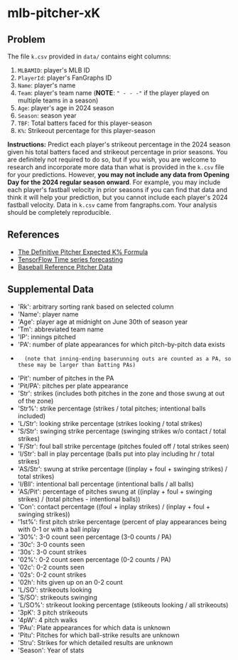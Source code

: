 # mlb-pitcher-xK

## Problem
The file `k.csv` provided in `data/` contains eight columns:
1. `MLBAMID`: player's MLB ID
1. `PlayerId`: player's FanGraphs ID
1. `Name`: player's name
1. `Team`: player's team name (**NOTE**: `" - - -"` if the player played on multiple teams in a season)
1. `Age`: player's age in 2024 season
1. `Season`: season year
1. `TBF`: Total batters faced for this player-season
1. `K%`: Strikeout percentage for this player-season

**Instructions:**
Predict each player's strikeout percentage in the 2024 season
given his total batters faced and strikeout percentage in prior seasons.
You are definitely not required to do so, but if you wish, you are welcome to research
and incorporate more data than what is provided in the `k.csv` file for your predictions.
However, **you may not include any data from Opening Day for the 2024 regular season onward**.
For example, you may include each player's fastball velocity in prior seasons if you can find that data
and think it will help your prediction, but you cannot include each player's 2024 fastball velocity.
Data in `k.csv` came from fangraphs.com. Your analysis should be completely reproducible.

## References
- [The Definitive Pitcher Expected K% Formula](https://fantasy.fangraphs.com/the-definitive-pitcher-expected-k-formula/)
- [TensorFlow Time series forecasting](https://www.tensorflow.org/tutorials/structured_data/time_series)
- [Baseball Reference Pitcher Data](https://www.baseball-reference.com/leagues/majors/2014-pitches-pitching.shtml)

## Supplemental Data
- 'Rk': arbitrary sorting rank based on selected column
- 'Name': player name
- 'Age': player age at midnight on June 30th of season year
- 'Tm': abbreviated team name
- 'IP': innings pitched
- 'PA': number of plate appearances for which pitch-by-pitch data exists
-       (note that inning-ending baserunning outs are counted as a PA, so these may be larger than batting PAs)
- 'Pit': number of pitches in the PA
- 'Pit/PA': pitches per plate appearance
- 'Str': strikes (includes both pitches in the zone and those swung at out of the zone)
- 'Str%': strike percentage (strikes / total pitches; intentional balls included)
- 'L/Str': looking strike percentage (strikes looking / total strikes)
- 'S/Str': swinging strike percentage (swinging strikes w/o contact / total strikes)
- 'F/Str': foul ball strike percentage (pitches fouled off / total strikes seen)
- 'I/Str': ball in play percentage (balls put into play including hr / total strikes)
- 'AS/Str': swung at strike percentage ((inplay + foul + swinging strikes) / total strikes)
- 'I/Bll': intentional ball percentage (intentional balls / all balls)
- 'AS/Pit': percentage of pitches swung at ((inplay + foul + swinging strikes) / (total pitches - intentional balls))
- 'Con': contact percentage ((foul + inplay strikes) / (inplay + foul + swinging strikes))
- '1st%': first pitch strike percentage (percent of play appearances being with 0-1 or with a ball inplay
- '30%': 3-0 count seen percentage (3-0 counts / PA)
- '30c': 3-0 counts seen
- '30s': 3-0 count strikes
- '02%': 0-2 count seen percentage (0-2 counts / PA)
- '02c': 0-2 counts seen
- '02s': 0-2 count strikes
- '02h': hits given up on an 0-2 count
- 'L/SO': strikeouts looking
- 'S/SO': strikeouts swinging
- 'L/SO%': strikeout looking percentage (stikeouts looking / all strikeouts)
- '3pK': 3 pitch strikeouts
- '4pW': 4 pitch walks
- 'PAu': Plate appearances for which data is unknown
- 'Pitu': Pitches for which ball-strike results are unknown
- 'Stru': Strikes for which detailed results are unknown
- 'Season': Year of stats
